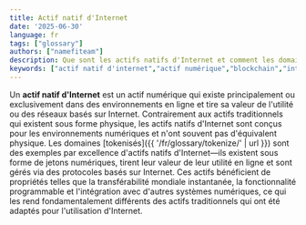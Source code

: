 ```yaml
---
title: Actif natif d'Internet
date: '2025-06-30'
language: fr
tags: ["glossary"]
authors: ["namefiteam"]
description: Que sont les actifs natifs d'Internet et comment les domaines s'inscrivent-ils dans cette catégorie ?
keywords: ["actif natif d'internet","actif numérique","blockchain","internet natif","domaines tokenisés"]
---
```


Un **actif natif d'Internet** est un actif numérique qui existe principalement ou exclusivement dans des environnements en ligne et tire sa valeur de l'utilité ou des réseaux basés sur Internet. Contrairement aux actifs traditionnels qui existent sous forme physique, les actifs natifs d'Internet sont conçus pour les environnements numériques et n'ont souvent pas d'équivalent physique. Les domaines [tokenisés]({{ '/fr/glossary/tokenize/' | url }}) sont des exemples par excellence d'actifs natifs d'Internet—ils existent sous forme de jetons numériques, tirent leur valeur de leur utilité en ligne et sont gérés via des protocoles basés sur Internet. Ces actifs bénéficient de propriétés telles que la transférabilité mondiale instantanée, la fonctionnalité programmable et l'intégration avec d'autres systèmes numériques, ce qui les rend fondamentalement différents des actifs traditionnels qui ont été adaptés pour l'utilisation d'Internet.